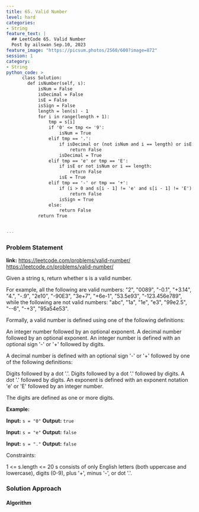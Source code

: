 ```yaml
---
title: 65. Valid Number
level: hard
categories:
- String
feature_text: |
  ## LeetCode 65. Valid Number
  Post by ailswan Sep.10, 2023
feature_image: "https://picsum.photos/2560/600?image=872"
session: 1
category:
- String
python_code: >
      class Solution:
        def isNumber(self, s):
            isNum = False
            isDecimal = False
            isE = False
            isSign = False
            length = len(s) - 1
            for i in range(length + 1):
                tmp = s[i]
                if '0' <= tmp <= '9':
                    isNum = True
                elif tmp == '.':
                    if isDecimal or (not isNum and i == length) or isE:
                        return False
                    isDecimal = True
                elif tmp == 'e' or tmp == 'E':
                    if isE or not isNum or i == length:
                        return False
                    isE = True
                elif tmp == '-' or tmp == '+':
                    if (i > 0 and s[i - 1] != 'e' and s[i - 1] != 'E') or i == length:
                        return False
                    isSign = True
                else:
                    return False
            return True

     
---
```


### Problem Statement
**link:**
https://leetcode.com/problems/valid-number/
https://leetcode.cn/problems/valid-number/

Given a string s, return whether s is a valid number.

For example, all the following are valid numbers: "2", "0089", "-0.1", "+3.14", "4.", "-.9", "2e10", "-90E3", "3e+7", "+6e-1", "53.5e93", "-123.456e789", while the following are not valid numbers: "abc", "1a", "1e", "e3", "99e2.5", "--6", "-+3", "95a54e53".

Formally, a valid number is defined using one of the following definitions:

An integer number followed by an optional exponent.
A decimal number followed by an optional exponent.
An integer number is defined with an optional sign '-' or '+' followed by digits.

A decimal number is defined with an optional sign '-' or '+' followed by one of the following definitions:

Digits followed by a dot '.'.
Digits followed by a dot '.' followed by digits.
A dot '.' followed by digits.
An exponent is defined with an exponent notation 'e' or 'E' followed by an integer number.

The digits are defined as one or more digits.

 
**Example:**

**Input:** `s = "0"`
**Output:** `true`

**Input:** `s = "e"`
**Output:** `false`

**Input:** `s = "."`
**Output:** `false`

Constraints:

1 <= s.length <= 20
s consists of only English letters (both uppercase and lowercase), digits (0-9), plus '+', minus '-', or dot '.'.

### Solution Approach

 

#### Algorithm
 
